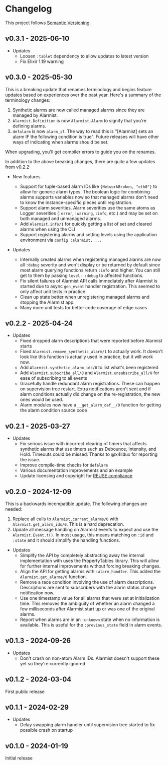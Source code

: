 # Changelog

This project follows [Semantic Versioning](https://semver.org/spec/v2.0.0.html).

## v0.3.1 - 2025-06-10

* Updates
  * Loosen `:tablet` dependency to allow updates to latest version
  * Fix Elixir 1.19 warning

## v0.3.0 - 2025-05-30

This is a breaking update that renames terminology and begins feature updates
based on experiences over the past year. Here's a summary of the terminology
changes:

1. Synthetic alarms are now called managed alarms since they are managed by
   Alarmist.
2. `Alarmist.Definition` is now `Alarmist.Alarm` to signify that you're
   defining alarms.
3. `defalarm` is now `alarm_if`. The way to read this is "[Alarmist] sets an
   alarm IF the following condition is true". Future releases will have other
   ways of indicating when alarms should be set.

When upgrading, you'll get compiler errors to guide you on the renames.

In addition to the above breaking changes, there are quite a few updates from
v0.2.2:

* New features
  * Support for tuple-based alarm IDs like `{NetworkBroken, "eth0"}` to allow
    for generic alarm types.  The boolean logic for combining alarms supports
    variables now so that managed alarms don't need to know the
    instance-specific pieces until registration.
  * Support alarm severities. Alarm severities use the same atoms as Logger
    severities (`:error`, `:warning`, `:info`, etc.) and may be set on both
    managed and unmanaged alarms.
  * Add `Alarmist.info/1` for quickly getting a list of set and cleared alarms
    when using the CLI
  * Support registering alarms and setting levels using the application
    environment via `config :alarmist, ...`

* Updates
  * Internally created alarms when registering managed alarms are now all
    `:debug` severity and won't display or be returned by default since most
    alarm querying functions return `:info` and higher. You can still get to
    them by passing `level: :debug` to affected functions.
  * Fix silent failures of Alarmist API calls immediately after Alarmist is
    started due to async `gen_event` handler registration. This seemed to only
    affect unit tests in practice.
  * Clean up state better when unregistering managed alarms and stopping the
    Alarmist app.
  * Many more unit tests for better code coverage of edge cases

## v0.2.2 - 2025-04-24

* Updates
  * Fixed dropped alarm descriptions that were reported before Alarmist starts
  * Fixed `Alarmist.remove_synthetic_alarm/1` to actually work. It doesn't look
    like this function is actually used in practice, but it will work now.
  * Add `Alarmist.synthetic_alarm_ids/0` to list what's been registered
  * Add `Alarmist.subscribe_all/0` and `Alarmist.unsubscribe_all/0` for ease of
    subscribing to all events
  * Gracefully handle redundant alarm registrations. These can happen on
    supervision tree restart. Extra notifications aren't sent and if alarm
    conditions actually did change on the re-registration, the new ones would be
    used.
  * Alarm modules now have a `__get_alarm_def__/0` function for getting the
    alarm condition source code

## v0.2.1 - 2025-03-27

* Updates
  * Fix serious issue with incorrect clearing of timers that affects synthetic
    alarms that use timers such as Debounce, Intensity, and Hold. Timeouts could
    be missed. Thanks to @x4lldux for reporting the issue.
  * Improve compile-time checks for `defalarm`
  * Various documentation improvements and an example
  * Update licensing and copyright for [REUSE compliance](https://reuse.software/)

## v0.2.0 - 2024-12-09

This is a backwards incompatible update. The following changes are needed:

1. Replace all calls to `Alarmist.current_alarms/0` with
   `Alarmist.get_alarm_ids/0`. This is a hard deprecation.
2. Update all message handling on Alarmist events to expect and use the
   `Alarmist.Event.t()`. In most usage, this means matching on `:id` and
   `:state` and it should simplify the handling functions.

* Updates
  * Simplify the API by completely abstracting away the internal implementation
    with uses the PropertyTables library. This will allow for further internal
    improvements without forcing breaking changes.
  * Align the API for getting alarms with `:alarm_handler`. This added the
    `Alarmist.get_alarms/0` function.
  * Remove a race condition involving the use of alarm descriptions.
    Descriptions are sent to subscribers with the alarm status change
    notification now.
  * Use one timestamp value for all alarms that were set at initialization time.
    This removes the ambiguity of whether an alarm changed a few milliseconds
    after Alarmist start up or was one of the original alarms.
  * Report when alarms are in an `:unknown` state when no information is
    available. This is useful for the `:previous_state` field in alarm events.

## v0.1.3 - 2024-09-26

* Updates
  * Don't crash on non-atom Alarm IDs. Alarmist doesn't support these yet so
    they're currently ignored.

## v0.1.2 - 2024-03-04

First public release

## v0.1.1 - 2024-02-29

* Updates
  * Delay swapping alarm handler until supervision tree started to fix possible
    crash on startup

## v0.1.0 - 2024-01-19

Initial release
